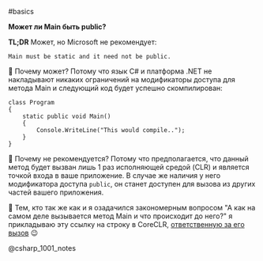 #basics

**Может ли Main быть public?**

**TL;DR** Может, но Microsoft не рекомендует:

 `Main must be static and it need not be public.`

🔶 Почему может? Потому что язык C# и платформа .NET не накладывают никаких ограничений на модификаторы доступа для метода Main и следующий код будет успешно скомпилирован:

```
class Program
{
    static public void Main()
    {
        Console.WriteLine("This would compile..");
    }
}
```

🔶 Почему не рекомендуется? Потому что предполагается, что данный метод будет вызван лишь 1 раз исполняющей средой (CLR) и является точкой входа в ваше приложение. В случае же наличия у него модификатора доступа `public`, он станет доступен для вызова из других частей вашего приложения.

💬 Тем, кто так же как и я озадачился закономерным вопросом "А как на самом деле вызывается метод Main и что происходит до него?" я прикладываю эту ссылку на строку в CoreCLR, [ответственную за его вызов]((https://github.com/dotnet/coreclr/blob/d4f533b39db726cc61b0c8a5baab0f8c01c1fe7b/src/vm/corhost.cpp#L484)) 😉

@csharp_1001_notes